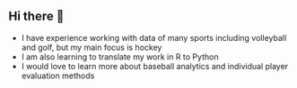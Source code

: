 ## Hi there 👋


- I have experience working with data of many sports including volleyball and golf, but my main focus is hockey
- I am also learning to translate my work in R to Python
- I would love to learn more about baseball analytics and individual player evaluation methods
